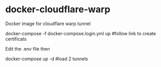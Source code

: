 # docker-cloudflare-warp
Docker image for cloudflare warp tunnel

docker-compose -f docker-compose.login.yml up #follow link to create certificats

Edit the .env file then

docker-compose up -d #load 2 tunnels

